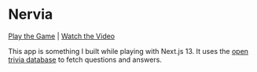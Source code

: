 # Nervia

[Play the Game](https://nervia.teja.s/) | [Watch the Video](https://youtu.be/lXK88y9e3Ys)

This app is something I built while playing with Next.js 13. It uses the [open trivia database](https://opentdb.com/) to fetch questions and answers.
